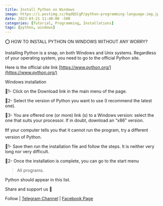 ```yaml
---
title: Install Python on Windows
image: https://i.postimg.cc/6qdQSCgP/python-programming-language-img.jpg
date: 2023-03-21 11:40:00 -500
categories: [Tutorial, Programming, Installations]
tags: [python, windows]
---
```



⭕️ HOW TO INSTALL PYTHON ON WINDOWS WITHOUT ANY WORRY?

Installing Python is a snap, on both Windows and Unix systems. Regardless of your operating system, you need to go to the official Python site.

Here is the official site link [https://www.python.org/](https://www.python.org/)

Windows installation

📌1- Click on the Download link in the main menu of the page.

📌2- Select the version of Python you want to use (I recommend the latest one).

📌3- You are offered one (or more) link (s) to a Windows version: select the one that suits your processor. If in doubt, download an “x86” version.

❗️If your computer tells you that it cannot run the program, try a different version of Python.

📌1- Save then run the installation file and follow the steps. It is neither very long nor very difficult.

📌2- Once the installation is complete, you can go to the
start menu

> All programs.

Python should appear in this list.

Share and support us 💜

Follow | [Telegram Channel](https://t.me/pcdrills/) | [Facebook Page](https://facebook.com/pcdrillsofficial/)